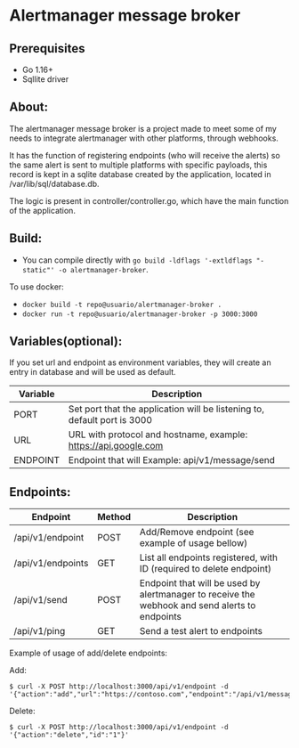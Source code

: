 # Alertmanager message broker


## Prerequisites

- Go 1.16+
- Sqllite driver

## About:

The alertmanager message broker is a project made to meet some of my needs to integrate alertmanager with other platforms, through webhooks.

It has the function of registering endpoints (who will receive the alerts) so the same alert is sent to multiple platforms with specific payloads, this record is kept in a sqlite database created by the application, located in /var/lib/sql/database.db.

The logic is present in controller/controller.go, which have the main function of the application.

## Build:

* You can compile directly with ````go build -ldflags '-extldflags "-static"' -o alertmanager-broker````.

To use docker:

* ````docker build -t repo@usuario/alertmanager-broker .````
* ````docker run -t repo@usuario/alertmanager-broker -p 3000:3000````

## Variables(optional):

If you set url and endpoint as environment variables, they will create an entry in database and will be used as default.

| Variable | Description |
| --- | --- |
| PORT | Set port that the application will be listening to, default port is 3000 |
| URL | URL with protocol and hostname, example: https://api.google.com  |
| ENDPOINT | Endpoint that will Example: api/v1/message/send |

## Endpoints:

| Endpoint | Method | Description |
| --- | --- | --- |
| /api/v1/endpoint | POST  | Add/Remove endpoint  (see example of usage bellow) |
| /api/v1/endpoints | GET | List all endpoints registered, with ID (required to delete endpoint) |
| /api/v1/send | POST | Endpoint that will be used by alertmanager to receive the webhook and send alerts to endpoints |
| /api/v1/ping | GET | Send a test alert to endpoints |

Example of usage of add/delete endpoints:

Add: 
````console
$ curl -X POST http://localhost:3000/api/v1/endpoint -d '{"action":"add","url":"https://contoso.com","endpoint":"/api/v1/message/send","alertname":"test"}' 
````

Delete:
````console
$ curl -X POST http://localhost:3000/api/v1/endpoint -d '{"action":"delete","id":"1"}'
````

